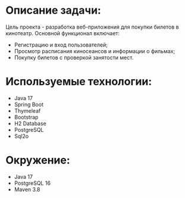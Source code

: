 # Описание задачи:

Цель проекта - разработка веб-приложения для покупки билетов в кинотеатр. Основной функционал включает:
+ Регистрацию и вход пользователей;
+ Просмотр расписания киносеансов и информации о фильмах;
+ Покупку билетов с проверкой занятости мест.

# Используемые технологии:
+ Java 17
+ Spring Boot
+ Thymeleaf
+ Bootstrap
+ H2 Database
+ PostgreSQL
+ Sql2o
# Окружение:
+ Java 17
+ PostgreSQL 16
+ Maven 3.8